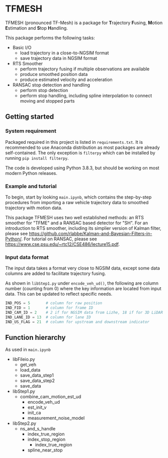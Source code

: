 # TFMESH

TFMESH (pronounced TF-Mesh) is a package for **T**rajectory **F**using, **M**otion **E**stimation and **S**top **H**andling.

This package performs the following tasks:

- Basic I/O
  - load trajectory in a close-to-NGSIM format
  - save trajectory data in NGSIM format
- RTS Smoother
  - perform trajectory fusing if multiple observations are available
  - produce smoothed position data
  - produce estimated velocity and acceleration
- RANSAC stop detection and handling
  - perform stop detection 
  - perform stop handling, including spline interpolation to connect moving and stopped parts


## Getting started

### System requirement

Packaged required in this project is listed in `requirements.txt`. 
It is recommended to use Anaconda distribution as most packages are already self-contained.
The only exception is `filterpy` which can be installed by running `pip install filterpy`.

The code is developed using Python 3.8.3, but should be working on most modern Python releases.

### Example and tutorial

To begin, start by looking `main.ipynb`, which contains the step-by-step procedures from importing a raw vehicle trajectory data to smoothed trajectory with motion data.

This package TFMESH uses two well established methods: an RTS smoother for "TFME" and a RANSAC based detector for "SH".
For an introduction to RTS smoother, including its simplier version of Kalman filter, please see https://github.com/rlabbe/Kalman-and-Bayesian-Filters-in-Python/.
For tutorial on RANSAC, please see https://www.cse.psu.edu/~rtc12/CSE486/lecture15.pdf.

### Input data format

The input data takes a format very close to NGSIM data, except some data columns are added to facilitate trajectory fusing. 

As shown in `libStep1.py` under `encode_veh_ud()`, the following are column number (counting from 0) where the key information are located from input data.
This can be updated to reflect specific needs.

``` Python
IND_POS = 5       # column for raw position
IND_FID = 1       # column for frame ID
IND_CAM_ID = 2    # 2 if for NGSIM data from Lizhe, 18 if for 3D LiDAR data
IND_LANE_ID = 13  # column for lane ID
IND_US_FLAG = 21  # column for upstream and downstream indicator
```


## Function hierarchy

As used in `main.ipynb`

- libFileio.py
  - get_veh
  - load_data 
  - save_data_step1
  - save_data_step2
  - save_data
- libStep1.py
  - combine_cam_motion_est_ud
    - encode_veh_ud
    - est_init_v
    - init_ca
    - measurement_noise_model
- libStep2.py
  - ns_and_s_handle
    - index_true_region
    - index_stop_region
      - index_true_region
    - spline_near_stop

